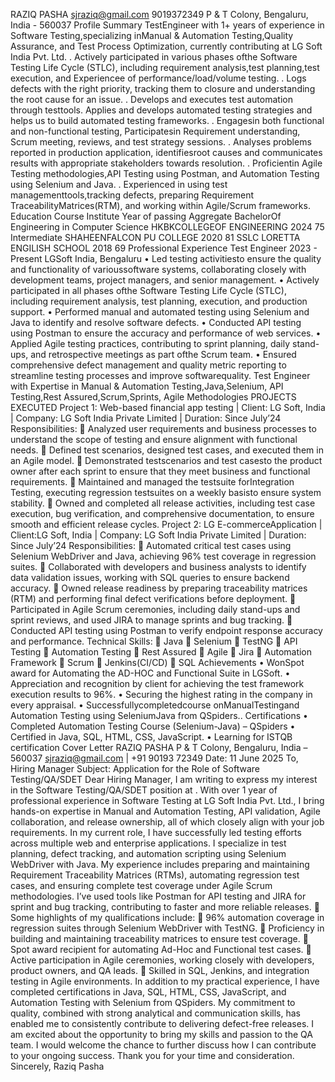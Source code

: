 RAZIQ PASHA
sjraziq@gmail.com 9019372349 P & T Colony, Bengaluru, India - 560037
Profile Summary
TestEngineer with 1+ years of experience in Software Testing,specializing inManual & Automation Testing,Quality Assurance, and
Test Process Optimization, currently contributing at LG Soft India Pvt. Ltd. . Actively participated in various phases ofthe Software Testing Life Cycle (STLC), including requirement analysis,test planning,test execution, and Experiencee of performance/load/volume testing. . Logs defects with the right priority, tracking them to closure and understanding the root cause for an issue. . Develops and executes test automation through testtools. Applies and develops automated testing strategies and helps us to
build automated testing frameworks. . Engagesin both functional and non-functional testing, Participatesin Requirement understanding, Scrum meeting, reviews, and test strategy sessions. . Analyses problems reported in production application, identifiesroot causes and communicates results with appropriate
stakeholders towards resolution. . Proficientin Agile Testing methodologies,API Testing using Postman, and Automation Testing using Selenium and Java. . Experienced in using test managementtools,tracking defects, preparing Requirement TraceabilityMatrices(RTM), and working within Agile/Scrum frameworks. Education
Course Institute Year of passing Aggregate
BachelorOf Engineering in
Computer Science
HKBKCOLLEGEOF
ENGINEERING
2024 75
Intermediate SHAHEENFALCON PU COLLEGE 2020 81
SSLC LORETTA ENGILISH SCHOOL 2018 69
Professional Experience
Test Engineer 2023 - Present
LGSoft India, Bengaluru
• Led testing activitiesto ensure the quality and functionality of varioussoftware systems, collaborating closely with
development teams, project managers, and senior management. • Actively participated in all phases ofthe Software Testing Life Cycle (STLC), including requirement analysis, test planning, execution, and production support. • Performed manual and automated testing using Selenium and Java to identify and resolve software defects. • Conducted API testing using Postman to ensure the accuracy and performance of web services. • Applied Agile testing practices, contributing to sprint planning, daily stand-ups, and retrospective meetings as part ofthe Scrum
team. • Ensured comprehensive defect management and quality metric reporting to streamline testing processes and improve
softwarequality.
Test Engineer with Expertise in Manual & Automation Testing,Java,Selenium, API
Testing,Rest Assured,Scrum,Sprints, Agile Methodologies
PROJECTS EXECUTED
Project 1: Web-based financial app testing | Client: LG Soft, India | Company: LG Soft India Private Limited |
Duration: Since July’24
Responsibilities:  Analyzed user requirements and business processes to understand the scope of testing and ensure alignment with
functional needs.  Defined test scenarios, designed test cases, and executed them in an Agile model.  Demonstrated testscenarios and test casesto the product owner after each sprint to ensure that they meet business and
functional requirements.  Maintained and managed the testsuite forIntegration Testing, executing regression testsuites on a weekly basisto ensure
system stability.  Owned and completed all release activities, including test case execution, bug verification, and comprehensive documentation, to ensure smooth and efficient release cycles. Project 2: LG E-commerceApplication | Client:LG Soft, India | Company: LG Soft India Private Limited | Duration: Since
July’24
Responsibilities:  Automated critical test cases using Selenium WebDriver and Java, achieving 96% test coverage in regression suites.  Collaborated with developers and business analysts to identify data validation issues, working with SQL queries to ensure backend accuracy.  Owned release readiness by preparing traceability matrices (RTM) and performing final defect verifications before deployment.  Participated in Agile Scrum ceremonies, including daily stand-ups and sprint reviews, and used JIRA to manage
sprints and bug tracking.  Conducted API testing using Postman to verify endpoint response accuracy and performance. Technical Skills:  Java
 Selenium
 TestNG
 API Testing
 Automation Testing
 Rest Assured
 Agile
 Jira
 Automation
Framework
 Scrum
 Jenkins(CI/CD)
 SQL
Achievements
• WonSpot award for Automating the AD-HOC and Functional Suite in LGSoft. • Appreciation and recognition by client for achieving the test framework execution results to 96%. • Securing the highest rating in the company in every appraisal. • Successfullycompletedcourse onManualTestingand Automation Testing using SeleniumJava from QSpiders.. Certifications
• Completed Automation Testing Course (Selenium-Java) – QSpiders
• Certified in Java, SQL, HTML, CSS, JavaScript. • Learning for ISTQB certification
Cover Letter
RAZIQ PASHA
P & T Colony, Bengaluru, India – 560037
sjraziq@gmail.com | +91 90193 72349
Date: 11 June 2025
To, Hiring Manager
Subject: Application for the Role of Software Testing/QA/SDET
Dear Hiring Manager, I am writing to express my interest in the Software Testing/QA/SDET position at . With over 1 year of
professional experience in Software Testing at LG Soft India Pvt. Ltd., I bring hands-on expertise in
Manual and Automation Testing, API validation, Agile collaboration, and release ownership, all of which
closely align with your job requirements. In my current role, I have successfully led testing efforts across multiple web and enterprise applications. I
specialize in test planning, defect tracking, and automation scripting using Selenium WebDriver with Java. My experience includes preparing and maintaining Requirement Traceability Matrices (RTMs), automating
regression test cases, and ensuring complete test coverage under Agile Scrum methodologies. I’ve used
tools like Postman for API testing and JIRA for sprint and bug tracking, contributing to faster and more
reliable releases.  Some highlights of my qualifications include:
 96% automation coverage in regression suites through Selenium WebDriver with TestNG.  Proficiency in building and maintaining traceability matrices to ensure test coverage.  Spot award recipient for automating Ad-Hoc and Functional test cases.  Active participation in Agile ceremonies, working closely with developers, product owners, and QA
leads.  Skilled in SQL, Jenkins, and integration testing in Agile environments. In addition to my practical experience, I have completed certifications in Java, SQL, HTML, CSS, JavaScript, and Automation Testing with Selenium from QSpiders. My commitment to quality, combined
with strong analytical and communication skills, has enabled me to consistently contribute to delivering
defect-free releases. I am excited about the opportunity to bring my skills and passion to the QA team. I would welcome the
chance to further discuss how I can contribute to your ongoing success. Thank you for your time and consideration. Sincerely, Raziq Pasha
